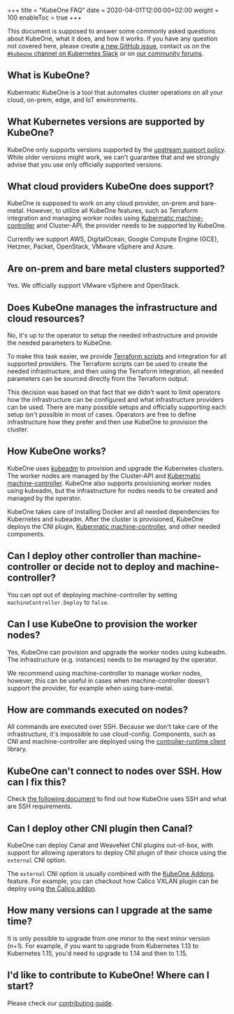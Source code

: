 +++
title = "KubeOne FAQ"
date = 2020-04-01T12:00:00+02:00
weight = 100
enableToc = true
+++

This document is supposed to answer some commonly asked questions about KubeOne,
what it does, and how it works. If you have any question not covered here,
please create [a new GitHub issue][1], contact us on the
[`#kubeone` channel on Kubernetes Slack][2] or on [our community forums][3].

## What is KubeOne?

Kubermatic KubeOne is a tool that automates cluster operations on all your
cloud, on-prem, edge, and IoT environments.

## What Kubernetes versions are supported by KubeOne?

KubeOne only supports versions supported by the [upstream support policy][9].
While older versions might work, we can't guarantee that and we strongly advise
that you use only officially supported versions.

## What cloud providers KubeOne does support?

KubeOne is supposed to work on any cloud provider, on-prem and bare-metal.
However, to utilize all KubeOne features, such as Terraform integration and
managing worker nodes using [Kubermatic machine-controller][4] and Cluster-API,
the provider needs to be supported by KubeOne.

Currently we support AWS, DigitalOcean, Google Compute Engine (GCE), Hetzner,
Packet, OpenStack, VMware vSphere and Azure.

## Are on-prem and bare metal clusters supported?

Yes. We officially support VMware vSphere and OpenStack.

## Does KubeOne manages the infrastructure and cloud resources?

No, it's up to the operator to setup the needed infrastructure and provide the
needed parameters to KubeOne.

To make this task easier, we provide [Terraform scripts][5] and integration 
for all supported providers. The Terraform scripts can be used to create the
needed infrastructure, and then using the Terraform integration, all needed
parameters can be sourced directly from the Terraform output.

This decision was based on that fact that we didn't want to limit operators how
the infrastructure can be configured and what infrastructure providers can be used.
There are many possible setups and officially supporting each setup isn't possible
in most of cases. Operators are free to define infrastructure how they prefer and then
use KubeOne to provision the cluster.

## How KubeOne works?

KubeOne uses [kubeadm][6] to provision and upgrade the Kubernetes clusters.
The worker nodes are managed by the Cluster-API and [Kubermatic machine-controller][4].
KubeOne also supports provisioning worker nodes using kubeadm, but the infrastructure for
nodes needs to be created and managed by the operator.

KubeOne takes care of installing Docker and all needed dependencies for
Kubernetes and kubeadm. After the cluster is provisioned, KubeOne deploys
the CNI plugin, [Kubermatic machine-controller][4], and other
needed components.

## Can I deploy other controller than machine-controller or decide not to deploy and machine-controller?

You can opt out of deploying machine-controller by setting
`machineController.Deploy` to `false`.

## Can I use KubeOne to provision the worker nodes?

Yes, KubeOne can provision and upgrade the worker nodes using kubeadm.
The infrastructure (e.g. instances) needs to be managed by the operator.

We recommend using machine-controller to manage worker nodes, however, 
this can be useful in cases when machine-controller doesn't support the provider,
for example when using bare-metal.

## How are commands executed on nodes?

All commands are executed over SSH. Because we don't take care of the
infrastructure, it's impossible to use cloud-config. Components, such as CNI
and machine-controller are deployed using the [controller-runtime client][7]
library.

## KubeOne can't connect to nodes over SSH. How can I fix this?

Check [the following document][8] to find out how KubeOne uses SSH and what are
SSH requirements.

## Can I deploy other CNI plugin then Canal?

KubeOne can deploy Canal and WeaveNet CNI plugins out-of-box, with support
for allowing operators to deploy CNI plugin of their choice using the
`external` CNI option.

The `external` CNI option is usually combined with the [KubeOne Addons][11].
feature. For example, you can checkout how Calico VXLAN plugin can be deploy
using [the Calico addon][12].

## How many versions can I upgrade at the same time?

It is only possible to upgrade from one minor to the next minor version (n+1).
For example, if you want to upgrade from Kubernetes 1.13 to Kubernetes 1.15,
you'd need to upgrade to 1.14 and then to 1.15.

## I'd like to contribute to KubeOne! Where can I start?

Please check our [contributing guide][10].

[1]: https://github.com/kubermatic/kubeone/issues/new/choose
[2]: http://slack.k8s.io/
[3]: https://forum.kubermatic.com/
[4]: https://github.com/kubermatic/machine-controller
[5]: http://github.com/kubermatic/kubeone/tree/master/examples/terraform
[6]: https://github.com/kubernetes/kubeadm
[7]: https://godoc.org/sigs.k8s.io/controller-runtime/pkg/client
[8]: ../using_kubeone/ssh/
[9]: https://kubernetes.io/docs/setup/release/version-skew-policy/#supported-versions
[10]: https://github.com/kubermatic/kubeone/blob/master/CONTRIBUTING.md
[11]: ../using_kubeone/addons
[12]: ../using_kubeone/calico-vxlan-addon

